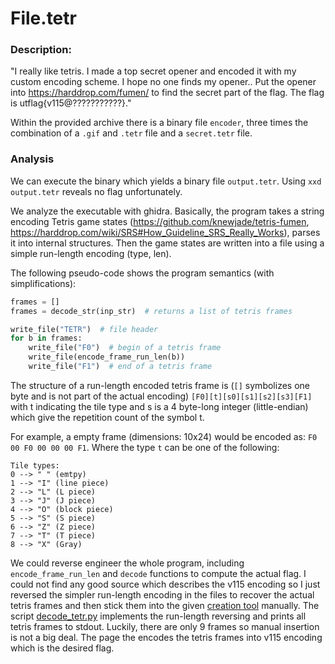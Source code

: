 # File.tetr

### Description: 
"I really like tetris. I made a top secret opener and encoded it with my custom encoding scheme.
I hope no one finds my opener..
Put the opener into https://harddrop.com/fumen/ to find the secret part of the flag. The flag is utflag{v115@???????????}."

Within the provided archive there is a binary file `encoder`, three times the combination of a `.gif` and `.tetr` file and a `secret.tetr` file.

### Analysis

We can execute the binary which yields a binary file `output.tetr`. Using `xxd output.tetr` reveals no flag unfortunately.

We analyze the executable with ghidra.
Basically, the program takes a string encoding Tetris game states (https://github.com/knewjade/tetris-fumen, https://harddrop.com/wiki/SRS#How_Guideline_SRS_Really_Works), parses it into internal structures. Then the game states are written into a file using a simple run-length encoding (type, len).

The following pseudo-code shows the program semantics (with simplifications):
```python
frames = []
frames = decode_str(inp_str)  # returns a list of tetris frames

write_file("TETR")  # file header
for b in frames:
    write_file("F0")  # begin of a tetris frame
    write_file(encode_frame_run_len(b))
    write_file("F1")  # end of a tetris frame

```

The structure of a run-length encoded tetris frame is (`[]` symbolizes one byte and is not part of the actual encoding) `[F0][t][s0][s1][s2][s3][F1]` with t indicating the tile type and s is a 4 byte-long integer (little-endian) which give the repetition count of the symbol t.

For example, a empty frame (dimensions: 10x24) would be encoded as: `F0 00 F0 00 00 00 F1`. Where the type `t` can be one of the following:
```
Tile types:
0 --> " " (emtpy)
1 --> "I" (line piece)
2 --> "L" (L piece)
3 --> "J" (J piece)
4 --> "O" (block piece)
5 --> "S" (S piece)
6 --> "Z" (Z piece)
7 --> "T" (T piece)
8 --> "X" (Gray)
```

We could reverse engineer the whole program, including `encode_frame_run_len` and `decode` functions to compute the actual flag. I could not find any good source which describes the v115 encoding so I just reversed the simpler run-length encoding in the files to recover the actual tetris frames and then stick them into the given [creation tool](https://harddrop.com/fumen/) manually.
The script [decode_tetr.py](decode_tetr.py) implements the run-length reversing and prints all tetris frames to stdout. Luckily, there are only 9 frames so manual insertion is not a big deal. The page the encodes the tetris frames into v115 encoding which is the desired flag.

